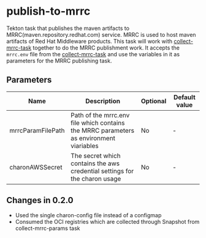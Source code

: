 # publish-to-mrrc

Tekton task that publishes the maven artifacts to MRRC(maven.repository.redhat.com) service. MRRC is used to host maven artifacts of Red Hat Middleware products.
This task will work with [collect-mrrc-task](../collect-mrrc-params/README.md) together to do the MRRC publishment work. It accepts the `mrrc.env` file from the [collect-mrrc-task](../collect-mrrc-params/README.md) and use the variables in it as parameters for the MRRC publishing task.

## Parameters

| Name              | Description                                                                            | Optional | Default value |
| ----------------- | -------------------------------------------------------------------------------------- | -------- | ------------- |
| mrrcParamFilePath | Path of the mrrc.env file which contains the MRRC parameters as environment viariables | No       | -             |
| charonAWSSecret   | The secret which contains the aws credential settings for the charon usage             | No       | -             |

## Changes in 0.2.0

* Used the single charon-config file instead of a configmap
* Consumed the OCI registries which are collected through Snapshot from collect-mrrc-params task
